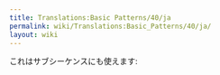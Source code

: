 ```yaml
---
title: Translations:Basic Patterns/40/ja
permalink: wiki/Translations:Basic_Patterns/40/ja/
layout: wiki
---
```


これはサブシーケンスにも使えます:
